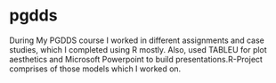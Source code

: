 # pgdds
During My PGDDS course I worked in different assignments and case studies, which I completed using R mostly. Also, used TABLEU for plot aesthetics and Microsoft Powerpoint to build presentations.R-Project comprises of those models which I worked on.
